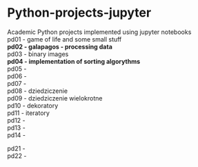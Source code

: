 # Python-projects-jupyter
Academic Python projects implemented using jupyter notebooks </br>
pd01 - game of life and some small stuff  
<b>pd02 - galapagos - processing data</b>  
pd03 - binary images  
<b>pd04 - implementation of sorting algorythms</b>  
pd05 -   
pd06 -   
pd07 -   
pd08 - dziedziczenie  
pd09 - dziedziczenie wielokrotne  
pd10 - dekoratory  
pd11 - iteratory  
pd12 -   
pd13 -   
pd14 -   
  
pd21 -  
pd22 -  
